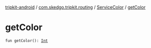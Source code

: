 [tripkit-android](../../index.md) / [com.skedgo.tripkit.routing](../index.md) / [ServiceColor](index.md) / [getColor](./get-color.md)

# getColor

`fun getColor(): `[`Int`](https://kotlinlang.org/api/latest/jvm/stdlib/kotlin/-int/index.html)